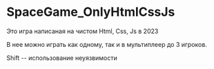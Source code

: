 # SpaceGame_OnlyHtmlCssJs

Это игра написаная на чистом Html, Css, Js в 2023

В нее можно играть как одному, так и в мультиплеер до 3 игроков.

Shift -- использование неуязвимости
